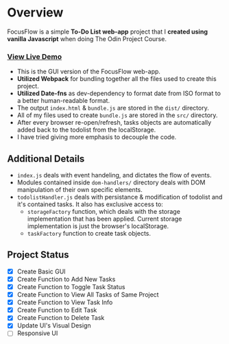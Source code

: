 # Overview

FocusFlow is a simple **To-Do List web-app** project that I **created using vanilla Javascript** when doing The Odin Project Course.

### [View Live Demo](https://yash-aryan.github.io/FocusFlow/)

-   This is the GUI version of the FocusFlow web-app.
-   **Utilized Webpack** for bundling together all the files used to create this project.
-   **Utilized Date-fns** as dev-dependency to format date from ISO format to a better human-readable format.
-   The output `index.html` & `bundle.js` are stored in the `dist/` directory.
-   All of my files used to create `bundle.js` are stored in the `src/` directory.
-   After every browser re-open/refresh, tasks objects are automatically added back to the todolist from the localStorage.
-   I have tried giving more emphasis to decouple the code.

## Additional Details

-   `index.js` deals with event handeling, and dictates the flow of events.
-   Modules contained inside `dom-handlers/` directory deals with DOM manipulation of their own specific elements.
-   `todolistHandler.js` deals with persistance & modification of todolist and it's contained tasks. It also has exclusive access to:
    -   `storageFactory` function, which deals with the storage implementation that has been applied. Current storage implementation is just the browser's localStorage.
    -   `taskFactory` function to create task objects.

## Project Status

-   [x] Create Basic GUI
-   [x] Create Function to Add New Tasks
-   [x] Create Function to Toggle Task Status
-   [x] Create Function to View All Tasks of Same Project
-   [x] Create Function to View Task Info
-   [x] Create Function to Edit Task
-   [x] Create Function to Delete Task
-   [x] Update UI's Visual Design
-   [ ] Responsive UI
